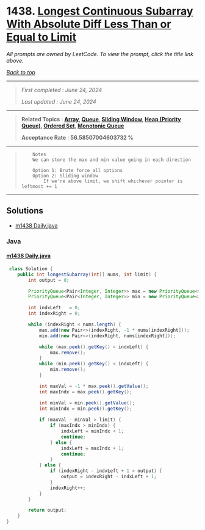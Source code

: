 # 1438. [Longest Continuous Subarray With Absolute Diff Less Than or Equal to Limit](<https://leetcode.com/problems/longest-continuous-subarray-with-absolute-diff-less-than-or-equal-to-limit>)

*All prompts are owned by LeetCode. To view the prompt, click the title link above.*

*[Back to top](<../README.md>)*

------

> *First completed : June 24, 2024*
>
> *Last updated : June 24, 2024*

------

> **Related Topics** : **[Array](<by_topic/Array.md>), [Queue](<by_topic/Queue.md>), [Sliding Window](<by_topic/Sliding Window.md>), [Heap (Priority Queue)](<by_topic/Heap (Priority Queue).md>), [Ordered Set](<by_topic/Ordered Set.md>), [Monotonic Queue](<by_topic/Monotonic Queue.md>)**
>
> **Acceptance Rate** : **56.58507004603732 %**

------

> ```
>     Notes
>     We can store the max and min value going in each direction
> 
>     Option 1: Brute force all options
>     Option 2: Sliding window
>         If we're above limit, we shift whichever pointer is leftmost += 1
> ```

------

## Solutions

- [m1438 Daily.java](<../my-submissions/m1438 Daily.java>)
### Java
#### [m1438 Daily.java](<../my-submissions/m1438 Daily.java>)
```Java
 class Solution {
    public int longestSubarray(int[] nums, int limit) {
        int output = 0;

        PriorityQueue<Pair<Integer, Integer>> max = new PriorityQueue<>(Comparator.comparing(Pair::getValue)); // * -1
        PriorityQueue<Pair<Integer, Integer>> min = new PriorityQueue<>(Comparator.comparing(Pair::getValue)); // Default min 

        int indxLeft   = 0;
        int indexRight = 0;

        while (indexRight < nums.length) {
            max.add(new Pair<>(indexRight, -1 * nums[indexRight]));
            min.add(new Pair<>(indexRight, nums[indexRight]));

            while (max.peek().getKey() < indxLeft) {
                max.remove();
            }
            while (min.peek().getKey() < indxLeft) {
                min.remove();
            }

            int maxVal = -1 * max.peek().getValue();
            int maxIndx = max.peek().getKey();

            int minVal = min.peek().getValue();
            int minIndx = min.peek().getKey();
            
            if (maxVal - minVal > limit) {
                if (maxIndx > minIndx) {
                    indxLeft = minIndx + 1;
                    continue;
                } else {
                    indxLeft = maxIndx + 1;
                    continue;
                }
            } else {
                if (indexRight - indxLeft + 1 > output) {
                    output = indexRight - indxLeft + 1;
                }
                indexRight++;
            }
        }

        return output;
    }
}
```

